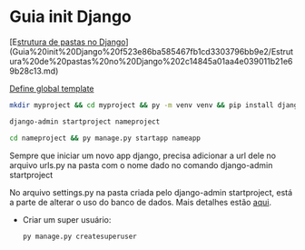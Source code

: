 # Guia init Django

[E[strutura de pastas no Django](https://www.delftstack.com/pt/howto/django/django-project-structure/)](Guia%20init%20Django%20f523e86ba585467fb1cd3303796bb9e2/Estrutura%20de%20pastas%20no%20Django%202c14845a01aa4e039011b21e69b28c13.md)

[Define global template](Guia%20init%20Django%20f523e86ba585467fb1cd3303796bb9e2/Define%20global%20template%209b59d5ed9d054fa2b4b2b0a32ddfc7df.md)

```bash
mkdir myproject && cd myproject && py -m venv venv && pip install django
```

```bash
django-admin startproject nameproject
```

```bash
cd nameproject && py manage.py startapp nameapp
```

Sempre que iniciar um novo app django, precisa adicionar a url dele no arquivo urls.py na pasta com o nome dado no comando django-admin startproject

No arquivo settings.py na pasta criada pelo django-admin startproject, está a parte de alterar o uso do banco de dados. Mais detalhes estão [aqui](https://docs.djangoproject.com/en/4.1/intro/tutorial02/).

- Criar um super usuário:
    
    ```bash
    py manage.py createsuperuser
    ```